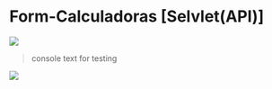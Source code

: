 # Form-Calculadoras [Selvlet(API)]

![](https://i.ibb.co/kDC6qrR/image.png)

> console text for testing

![](https://i.ibb.co/5GPphn3/image.png)
